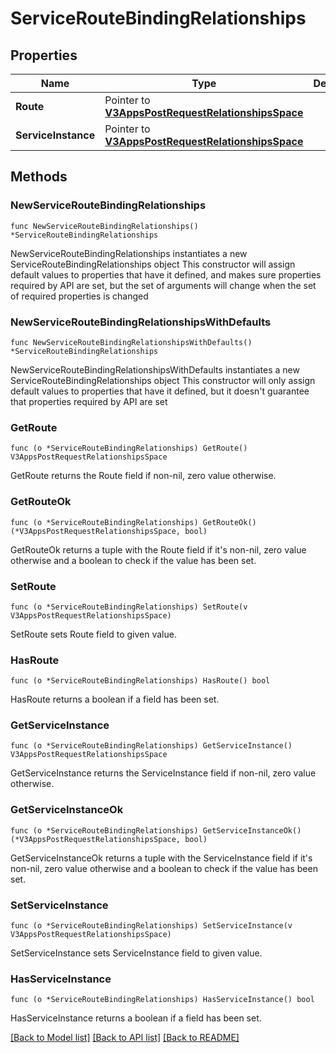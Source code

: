 # ServiceRouteBindingRelationships

## Properties

Name | Type | Description | Notes
------------ | ------------- | ------------- | -------------
**Route** | Pointer to [**V3AppsPostRequestRelationshipsSpace**](V3AppsPostRequestRelationshipsSpace.md) |  | [optional] 
**ServiceInstance** | Pointer to [**V3AppsPostRequestRelationshipsSpace**](V3AppsPostRequestRelationshipsSpace.md) |  | [optional] 

## Methods

### NewServiceRouteBindingRelationships

`func NewServiceRouteBindingRelationships() *ServiceRouteBindingRelationships`

NewServiceRouteBindingRelationships instantiates a new ServiceRouteBindingRelationships object
This constructor will assign default values to properties that have it defined,
and makes sure properties required by API are set, but the set of arguments
will change when the set of required properties is changed

### NewServiceRouteBindingRelationshipsWithDefaults

`func NewServiceRouteBindingRelationshipsWithDefaults() *ServiceRouteBindingRelationships`

NewServiceRouteBindingRelationshipsWithDefaults instantiates a new ServiceRouteBindingRelationships object
This constructor will only assign default values to properties that have it defined,
but it doesn't guarantee that properties required by API are set

### GetRoute

`func (o *ServiceRouteBindingRelationships) GetRoute() V3AppsPostRequestRelationshipsSpace`

GetRoute returns the Route field if non-nil, zero value otherwise.

### GetRouteOk

`func (o *ServiceRouteBindingRelationships) GetRouteOk() (*V3AppsPostRequestRelationshipsSpace, bool)`

GetRouteOk returns a tuple with the Route field if it's non-nil, zero value otherwise
and a boolean to check if the value has been set.

### SetRoute

`func (o *ServiceRouteBindingRelationships) SetRoute(v V3AppsPostRequestRelationshipsSpace)`

SetRoute sets Route field to given value.

### HasRoute

`func (o *ServiceRouteBindingRelationships) HasRoute() bool`

HasRoute returns a boolean if a field has been set.

### GetServiceInstance

`func (o *ServiceRouteBindingRelationships) GetServiceInstance() V3AppsPostRequestRelationshipsSpace`

GetServiceInstance returns the ServiceInstance field if non-nil, zero value otherwise.

### GetServiceInstanceOk

`func (o *ServiceRouteBindingRelationships) GetServiceInstanceOk() (*V3AppsPostRequestRelationshipsSpace, bool)`

GetServiceInstanceOk returns a tuple with the ServiceInstance field if it's non-nil, zero value otherwise
and a boolean to check if the value has been set.

### SetServiceInstance

`func (o *ServiceRouteBindingRelationships) SetServiceInstance(v V3AppsPostRequestRelationshipsSpace)`

SetServiceInstance sets ServiceInstance field to given value.

### HasServiceInstance

`func (o *ServiceRouteBindingRelationships) HasServiceInstance() bool`

HasServiceInstance returns a boolean if a field has been set.


[[Back to Model list]](../README.md#documentation-for-models) [[Back to API list]](../README.md#documentation-for-api-endpoints) [[Back to README]](../README.md)


